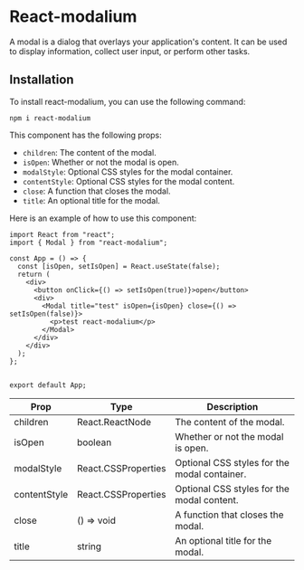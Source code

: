 # React-modalium

A modal is a dialog that overlays your application's content. It can be used to display information, collect user input, or perform other tasks.
## Installation

To install react-modalium, you can use the following command:
```
npm i react-modalium
```
This component has the following props:

- `children`: The content of the modal.
- `isOpen`: Whether or not the modal is open.
- `modalStyle`: Optional CSS styles for the modal container.
- `contentStyle`: Optional CSS styles for the modal content.
- `close`: A function that closes the modal.
- `title`: An optional title for the modal.

Here is an example of how to use this component:

```
import React from "react";
import { Modal } from "react-modalium";

const App = () => {
  const [isOpen, setIsOpen] = React.useState(false);
  return (
    <div>
      <button onClick={() => setIsOpen(true)}>open</button>
      <div>
        <Modal title="test" isOpen={isOpen} close={() => setIsOpen(false)}>
          <p>test react-modalium</p>
        </Modal>
      </div>
    </div>
  );
};


export default App;

```


| Prop | Type | Description |
|---|---|---|
| children | React.ReactNode | The content of the modal. |
| isOpen | boolean | Whether or not the modal is open. |
| modalStyle | React.CSSProperties | Optional CSS styles for the modal container. |
| contentStyle | React.CSSProperties | Optional CSS styles for the modal content. |
| close | () => void | A function that closes the modal. |
| title | string | An optional title for the modal. |
